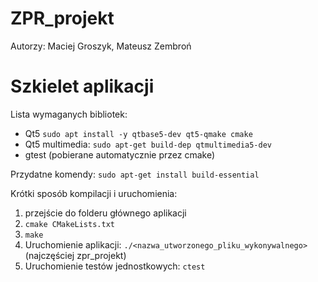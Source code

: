 # ZPR_projekt

Autorzy: Maciej Groszyk, Mateusz Zembroń

# Szkielet aplikacji

Lista wymaganych bibliotek:
- Qt5 `sudo apt install -y qtbase5-dev qt5-qmake cmake`
- Qt5 multimedia: `sudo apt-get build-dep qtmultimedia5-dev`
- gtest (pobierane automatycznie przez cmake)

Przydatne komendy:
`sudo apt-get install build-essential`

Krótki sposób kompilacji i uruchomienia:

1. przejście do folderu głównego aplikacji
2. `cmake CMakeLists.txt`
3. `make`
4. Uruchomienie aplikacji: `./<nazwa_utworzonego_pliku_wykonywalnego>` (najczęściej zpr_projekt)
5. Uruchomienie testów jednostkowych: `ctest`
